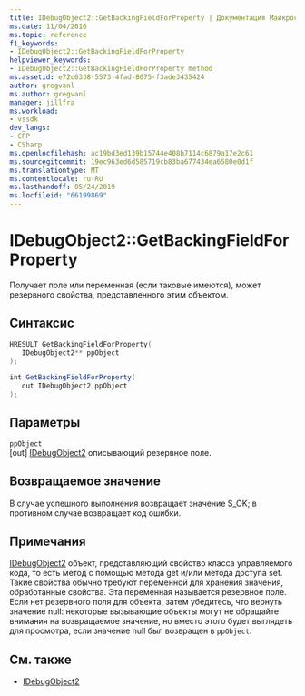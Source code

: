 ```yaml
---
title: IDebugObject2::GetBackingFieldForProperty | Документация Майкрософт
ms.date: 11/04/2016
ms.topic: reference
f1_keywords:
- IDebugObject2::GetBackingFieldForProperty
helpviewer_keywords:
- IDebugObject2::GetBackingFieldForProperty method
ms.assetid: e72c6338-5573-4fad-8075-f3ade3435424
author: gregvanl
ms.author: gregvanl
manager: jillfra
ms.workload:
- vssdk
dev_langs:
- CPP
- CSharp
ms.openlocfilehash: ac19bd3ed139b15744e408b7114c6879a17e2c61
ms.sourcegitcommit: 19ec963ed6d585719cb83ba677434ea6580e0d1f
ms.translationtype: MT
ms.contentlocale: ru-RU
ms.lasthandoff: 05/24/2019
ms.locfileid: "66199869"
---
```

# <a name="idebugobject2getbackingfieldforproperty"></a>IDebugObject2::GetBackingFieldForProperty
Получает поле или переменная (если таковые имеются), может резервного свойства, представленного этим объектом.

## <a name="syntax"></a>Синтаксис

```cpp
HRESULT GetBackingFieldForProperty(
   IDebugObject2** ppObject
);
```

```csharp
int GetBackingFieldForProperty(
   out IDebugObject2 ppObject
);
```

## <a name="parameters"></a>Параметры
`ppObject`\
[out] [IDebugObject2](../../../extensibility/debugger/reference/idebugobject2.md) описывающий резервное поле.

## <a name="return-value"></a>Возвращаемое значение
 В случае успешного выполнения возвращает значение S_OK; в противном случае возвращает код ошибки.

## <a name="remarks"></a>Примечания
 [IDebugObject2](../../../extensibility/debugger/reference/idebugobject2.md) объект, представляющий свойство класса управляемого кода, то есть метод с помощью метода get и/или метода доступа set. Такие свойства обычно требуют переменной для хранения значения, обработанные свойства. Эта переменная называется резервное поле. Если нет резервного поля для объекта, затем убедитесь, что вернуть значение null: некоторые вызывающие объекты могут не обращайте внимания на возвращаемое значение, но вместо этого будет выглядеть для просмотра, если значение null был возвращен в `ppObject`.

## <a name="see-also"></a>См. также
- [IDebugObject2](../../../extensibility/debugger/reference/idebugobject2.md)